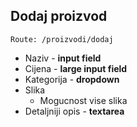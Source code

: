 ## Dodaj proizvod
```Route: /proizvodi/dodaj```

- Naziv - **input field**
- Cijena - **large input field**
- Kategorija - **dropdown**
- Slika
	- Mogucnost vise slika
- Detaljniji opis - **textarea**